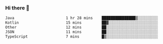 ### Hi there 👋

<!--START_SECTION:waka-->

```txt
Java                       1 hr 28 mins    ███████████████▒░░░░░░░░░   61.17 %
Kotlin                     15 mins         ██▓░░░░░░░░░░░░░░░░░░░░░░   10.60 %
Other                      12 mins         ██░░░░░░░░░░░░░░░░░░░░░░░   08.41 %
JSON                       11 mins         ██░░░░░░░░░░░░░░░░░░░░░░░   08.27 %
TypeScript                 7 mins          █▒░░░░░░░░░░░░░░░░░░░░░░░   04.84 %
```

<!--END_SECTION:waka-->

<!--
**jerry-shao/jerry-shao** is a ✨ _special_ ✨ repository because its `README.md` (this file) appears on your GitHub profile.

Here are some ideas to get you started:

- 🔭 I’m currently working on ...
- 🌱 I’m currently learning ...
- 👯 I’m looking to collaborate on ...
- 🤔 I’m looking for help with ...
- 💬 Ask me about ...
- 📫 How to reach me: ...
- 😄 Pronouns: ...
- ⚡ Fun fact: ...
-->
